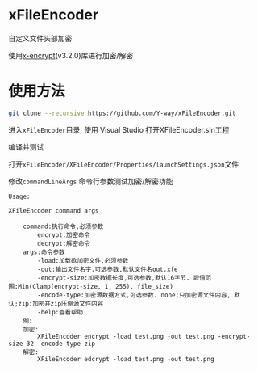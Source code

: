 # xFileEncoder
 自定义文件头部加密

 使用[x-encrypt](https://github.com/Y-way/x-encrypt)(v3.2.0)库进行加密/解密

 # 使用方法

```sh
git clone --recursive https://github.com/Y-way/xFileEncoder.git

```
进入`xFileEncoder`目录,
使用 Visual Studio 打开XFileEncoder.sln工程

编译并测试

打开`xFileEncoder/XFileEncoder/Properties/launchSettings.json`文件

修改`commandLineArgs` 命令行参数测试加密/解密功能

```
Usage:

XFileEncoder command args

    command:执行命令,必须参数
        encrypt:加密命令
        decrypt:解密命令
    args:命令参数
        -load:加载欲加密文件,必须参数
        -out:输出文件名字.可选参数,默认文件名out.xfe
        -encrypt-size:加密数据长度,可选参数,默认16字节. 取值范围:Min(Clamp(encrypt-size, 1, 255), file_size)
        -encode-type:加密源数据方式,可选参数. none:只加密源文件内容, 默认;zip:加密并zip压缩源文件内容
        -help:查看帮助
    例:
    加密:
        XFileEncoder encrypt -load test.png -out test.png -encrypt-size 32 -encode-type zip
    解密:
        XFileEncoder edcrypt -load test.png -out test.png

```
